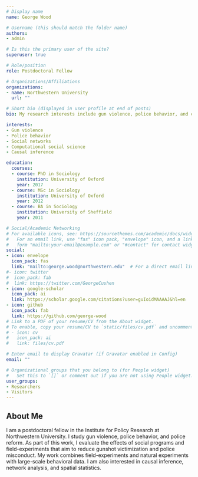 ```yaml
---
# Display name
name: George Wood

# Username (this should match the folder name)
authors:
- admin

# Is this the primary user of the site?
superuser: true

# Role/position
role: Postdoctoral Fellow

# Organizations/Affiliations
organizations:
- name: Northwestern University
  url: ""

# Short bio (displayed in user profile at end of posts)
bio: My research interests include gun violence, police behavior, and causal inference.

interests:
- Gun violence
- Police behavior
- Social networks
- Computational social science
- Causal inference

education:
  courses:
  - course: PhD in Sociology
    institution: University of Oxford
    year: 2017
  - course: MSc in Sociology
    institution: University of Oxford
    year: 2012
  - course: BA in Sociology
    institution: University of Sheffield
    year: 2011

# Social/Academic Networking
# For available icons, see: https://sourcethemes.com/academic/docs/widgets/#icons
#   For an email link, use "fas" icon pack, "envelope" icon, and a link in the
#   form "mailto:your-email@example.com" or "#contact" for contact widget.
social:
- icon: envelope
  icon_pack: fas
  link: "mailto:george.wood@northwestern.edu"  # For a direct email link, use "mailto:test@example.org".
#- icon: twitter
#  icon_pack: fab
#  link: https://twitter.com/GeorgeCushen
- icon: google-scholar
  icon_pack: ai
  link: https://scholar.google.com/citations?user=guIoidMAAAAJ&hl=en
- icon: github
  icon_pack: fab
  link: https://github.com/george-wood
# Link to a PDF of your resume/CV from the About widget.
# To enable, copy your resume/CV to `static/files/cv.pdf` and uncomment the lines below.  
# - icon: cv
#   icon_pack: ai
#   link: files/cv.pdf

# Enter email to display Gravatar (if Gravatar enabled in Config)
email: ""

# Organizational groups that you belong to (for People widget)
#   Set this to `[]` or comment out if you are not using People widget.  
user_groups:
- Researchers
- Visitors
---
```


## About Me

I am a postdoctoral fellow in the Institute for Policy Research at Northwestern University. I study gun violence, police behavior, and police reform. As part of this work, I evaluate the effects of social programs and field-experiments that aim to reduce gunshot victimization and police misconduct. My work combines field-experiments and natural experiments with large-scale behavioral data. I am also interested in causal inference, network analysis, and spatial statistics.

